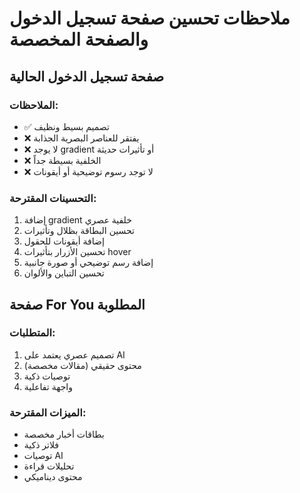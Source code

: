 # ملاحظات تحسين صفحة تسجيل الدخول والصفحة المخصصة

## صفحة تسجيل الدخول الحالية

### الملاحظات:
- ✅ تصميم بسيط ونظيف
- ❌ يفتقر للعناصر البصرية الجذابة
- ❌ لا يوجد gradient أو تأثيرات حديثة
- ❌ الخلفية بسيطة جداً
- ❌ لا توجد رسوم توضيحية أو أيقونات

### التحسينات المقترحة:
1. إضافة gradient خلفية عصري
2. تحسين البطاقة بظلال وتأثيرات
3. إضافة أيقونات للحقول
4. تحسين الأزرار بتأثيرات hover
5. إضافة رسم توضيحي أو صورة جانبية
6. تحسين التباين والألوان

## صفحة For You المطلوبة

### المتطلبات:
1. تصميم عصري يعتمد على AI
2. محتوى حقيقي (مقالات مخصصة)
3. توصيات ذكية
4. واجهة تفاعلية

### الميزات المقترحة:
- بطاقات أخبار مخصصة
- فلاتر ذكية
- توصيات AI
- تحليلات قراءة
- محتوى ديناميكي

